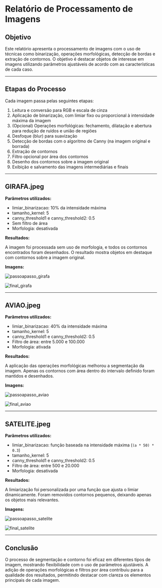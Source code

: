 # Relatório de Processamento de Imagens

## Objetivo

Este relatório apresenta o processamento de imagens com o uso de técnicas como binarização, operações morfológicas, detecção de bordas e extração de contornos. O objetivo é destacar objetos de interesse em imagens utilizando parâmetros ajustáveis de acordo com as características de cada caso.

---

## Etapas do Processo

Cada imagem passa pelas seguintes etapas:

1. Leitura e conversão para RGB e escala de cinza
2. Aplicação de binarização, com limiar fixo ou proporcional à intensidade máxima da imagem
3. (Opcional) Operações morfológicas: fechamento, dilatação e abertura para redução de ruídos e união de regiões
4. Desfoque (blur) para suavização
5. Detecção de bordas com o algoritmo de Canny (na imagem original e borrada)
6. Extração de contornos
7. Filtro opcional por área dos contornos
8. Desenho dos contornos sobre a imagem original
9. Exibição e salvamento das imagens intermediárias e finais

---

## GIRAFA.jpeg

**Parâmetros utilizados:**

- limiar_binarizacao: 10% da intensidade máxima
- tamanho_kernel: 5  
- canny_threshold1 e canny_threshold2: 0.5  
- Sem filtro de área  
- Morfologia: desativada

**Resultados:**

A imagem foi processada sem uso de morfologia, e todos os contornos encontrados foram desenhados. O resultado mostra objetos em destaque com contornos sobre a imagem original.

**Imagens:**

![passoapasso_girafa](https://github.com/user-attachments/assets/9ba97cb8-a820-4ba7-8720-e18b26e73f26)

![final_girafa](https://github.com/user-attachments/assets/2263b0a8-90c4-4809-9c9a-d17426ee02e8)


---

## AVIAO.jpeg

**Parâmetros utilizados:**

- limiar_binarizacao: 40% da intensidade máxima
- tamanho_kernel: 5  
- canny_threshold1 e canny_threshold2: 0.5  
- Filtro de área: entre 5.000 e 100.000  
- Morfologia: ativada

**Resultados:**

A aplicação das operações morfológicas melhorou a segmentação da imagem. Apenas os contornos com área dentro do intervalo definido foram mantidos e desenhados.

**Imagens:**

![passoapasso_aviao](https://github.com/user-attachments/assets/b3342991-7df8-4160-8725-95779b8a6df3)

![final_aviao](https://github.com/user-attachments/assets/a925f181-c0e2-4c05-86c5-cc159aa86da3)


---

## SATELITE.jpeg

**Parâmetros utilizados:**

- limiar_binarizacao: função baseada na intensidade máxima (`(a * 50) * 0.3`)  
- tamanho_kernel: 5  
- canny_threshold1 e canny_threshold2: 0.5  
- Filtro de área: entre 500 e 20.000  
- Morfologia: desativada

**Resultados:**

A limiarização foi personalizada por uma função que ajusta o limiar dinamicamente. Foram removidos contornos pequenos, deixando apenas os objetos mais relevantes.

**Imagens:**

![passoapasso_satelite](https://github.com/user-attachments/assets/0592d0f8-a441-4bfd-85af-59604c9d586c)

![final_satelite](https://github.com/user-attachments/assets/e4a555ee-558a-4f87-8f42-f78e490e7f08)


---

## Conclusão

O processo de segmentação e contorno foi eficaz em diferentes tipos de imagem, mostrando flexibilidade com o uso de parâmetros ajustáveis. A adição de operações morfológicas e filtros por área contribuiu para a qualidade dos resultados, permitindo destacar com clareza os elementos principais de cada imagem.
